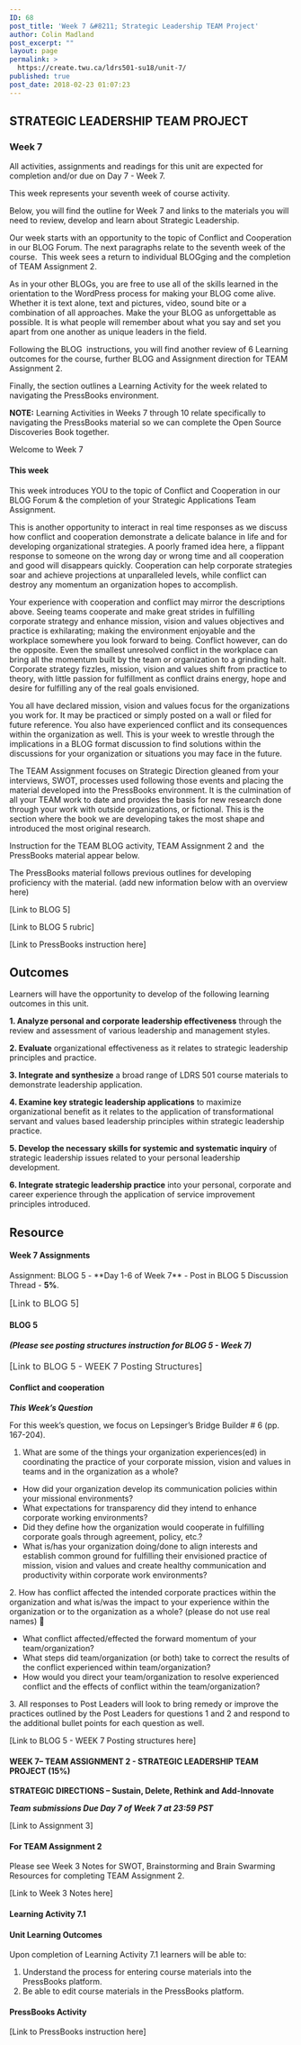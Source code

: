 ```yaml
---
ID: 68
post_title: 'Week 7 &#8211; Strategic Leadership TEAM Project'
author: Colin Madland
post_excerpt: ""
layout: page
permalink: >
  https://create.twu.ca/ldrs501-su18/unit-7/
published: true
post_date: 2018-02-23 01:07:23
---
```

<h2><strong>STRATEGIC LEADERSHIP TEAM PROJECT </strong></h2>
<h3>Week 7</h3>
All activities, assignments and readings for this unit are expected for completion and/or due on Day 7 - Week 7.

This week represents your seventh week of course activity.

Below, you will find the outline for Week 7 and links to the materials you will need to review, develop and learn about Strategic Leadership.

Our week starts with an opportunity to the topic of Conflict and Cooperation in our BLOG Forum. The next paragraphs relate to the seventh week of the course.  This week sees a return to individual BLOGging and the completion of TEAM Assignment 2.

As in your other BLOGs, you are free to use all of the skills learned in the orientation to the WordPress process for making your BLOG come alive. Whether it is text alone, text and pictures, video, sound bite or a combination of all approaches. Make the your BLOG as unforgettable as possible. It is what people will remember about what you say and set you apart from one another as unique leaders in the field.

Following the BLOG  instructions, you will find another review of 6 Learning outcomes for the course, further BLOG and Assignment direction for TEAM Assignment 2.

Finally, the section outlines a Learning Activity for the week related to navigating the PressBooks environment.

<strong>NOTE:</strong> Learning Activities in Weeks 7 through 10 relate specifically to navigating the PressBooks material so we can complete the Open Source Discoveries Book together.

Welcome to Week 7
<h4>This week</h4>
This week introduces YOU to the topic of Conflict and Cooperation in our BLOG Forum &amp; the completion of your Strategic Applications Team Assignment.

This is another opportunity to interact in real time responses as we discuss how conflict and cooperation demonstrate a delicate balance in life and for developing organizational strategies. A poorly framed idea here, a flippant response to someone on the wrong day or wrong time and all cooperation and good will disappears quickly. Cooperation can help corporate strategies soar and achieve projections at unparalleled levels, while conflict can destroy any momentum an organization hopes to accomplish.

Your experience with cooperation and conflict may mirror the descriptions above. Seeing teams cooperate and make great strides in fulfilling corporate strategy and enhance mission, vision and values objectives and practice is exhilarating; making the environment enjoyable and the workplace somewhere you look forward to being. Conflict however, can do the opposite.
Even the smallest unresolved conflict in the workplace can bring all the momentum built by the team or organization to a grinding halt. Corporate strategy fizzles, mission, vision and values shift from practice to theory, with little passion for fulfillment as conflict drains energy, hope and desire for fulfilling any of the real goals envisioned.

You all have declared mission, vision and values focus for the organizations you work for. It may be practiced or simply posted on a wall or filed for future reference. You also have experienced conflict and its consequences within the organization as well. This is your week to wrestle through the implications in a BLOG format discussion to find solutions within the discussions for your organization or situations you may face in the future.

The TEAM Assignment focuses on Strategic Direction gleaned from your interviews, SWOT, processes used following those events and placing the material developed into the PressBooks environment. It is the culmination of all your TEAM work to date and provides the basis for new research done through your work with outside organizations, or fictional. This is the section where the book we are developing takes the most shape and introduced the most original research.

Instruction for the TEAM BLOG activity, TEAM Assignment 2 and  the PressBooks material appear below.

The PressBooks material follows previous outlines for developing proficiency with the material. (add new information below with an overview here)

[Link to BLOG 5]

[Link to BLOG 5 rubric]

[Link to PressBooks instruction here]
<h2>Outcomes</h2>
Learners will have the opportunity to develop of the following learning outcomes in this unit.

<strong>1. Analyze personal and corporate leadership effectiveness</strong> through the review and assessment of various leadership and management styles.

<strong>2. Evaluate</strong> organizational effectiveness as it relates to strategic leadership principles and practice.

<strong>3. Integrate and synthesize</strong> a broad range of LDRS 501 course materials to demonstrate leadership application.

<strong>4. Examine key strategic leadership applications</strong> to maximize organizational benefit as it relates to the application of transformational servant and values based leadership principles within strategic leadership practice.

<strong>5. Develop the necessary skills for systemic and systematic inquiry</strong> of strategic leadership issues related to your personal leadership development.

<strong>6. Integrate strategic leadership practice</strong> into your personal, corporate and career experience through the application of service improvement principles introduced.
<h2>Resource</h2>
<h4>Week 7 Assignments</h4>
Assignment: BLOG 5 - **Day 1-6 of Week 7** - Post in BLOG 5 Discussion Thread - <strong>5%</strong>.

<span style="float: none;background-color: transparent;color: #333333;cursor: text;font-family: -apple-system,BlinkMacSystemFont,'Segoe UI',Roboto,Oxygen-Sans,Ubuntu,Cantarell,'Helvetica Neue',sans-serif;font-size: 16px;font-style: normal;font-variant: normal;font-weight: 400;letter-spacing: normal;text-align: left;text-decoration: none;text-indent: 0px">[Link to BLOG 5]</span>
<h4>BLOG 5</h4>
<h4><em>(Please see posting structures instruction for BLOG 5 - Week 7)</em></h4>
<span style="float: none;background-color: transparent;color: #333333;cursor: text;font-family: -apple-system,BlinkMacSystemFont,'Segoe UI',Roboto,Oxygen-Sans,Ubuntu,Cantarell,'Helvetica Neue',sans-serif;font-size: 16px;font-style: normal;font-variant: normal;font-weight: 400;letter-spacing: normal;text-align: left;text-decoration: none;text-indent: 0px">[Link to BLOG 5 - WEEK 7 Posting Structures]</span>
<h4>Conflict and cooperation</h4>
<strong><em>This Week’s Question</em></strong>

For this week’s question, we focus on Lepsinger’s Bridge Builder # 6 (pp. 167-204).
<ol>
 	<li>What are some of the things your organization experiences(ed) in coordinating the practice of your corporate mission, vision and values in teams and in the organization as a whole?</li>
</ol>
<ul>
 	<li>How did your organization develop its communication policies within your missional environments?</li>
 	<li>What expectations for transparency did they intend to enhance corporate working environments?</li>
 	<li>Did they define how the organization would cooperate in fulfilling corporate goals through agreement, policy, etc.?</li>
 	<li>What is/has your organization doing/done to align interests and establish common ground for fulfilling their envisioned practice of mission, vision and values and create healthy communication and productivity within corporate work environments?</li>
</ul>
2. How has conflict affected the intended corporate practices within the organization and what is/was the impact to your experience within the organization or to the organization as a whole? (please do not use real names) 
<ul>
 	<li>What conflict affected/effected the forward momentum of your team/organization?</li>
 	<li>What steps did team/organization (or both) take to correct the results of the conflict experienced within team/organization?</li>
 	<li>How would you direct your team/organization to resolve experienced conflict and the effects of conflict within the team/organization?</li>
</ul>
3. All responses to Post Leaders will look to bring remedy or improve the practices outlined by the Post Leaders for questions 1 and 2 and respond to the additional bullet points for each question as well.

[Link to BLOG 5 - WEEK 7 Posting structures here]
<h4>WEEK 7– TEAM ASSIGNMENT 2 - STRATEGIC LEADERSHIP TEAM PROJECT (15%)</h4>
<strong>STRATEGIC DIRECTIONS – Sustain, Delete, Rethink and Add-Innovate</strong>

<em><strong>Team submissions Due Day 7 of Week 7 at 23:59 PST</strong></em>

[Link to Assignment 3]
<h4>For TEAM Assignment 2</h4>
Please see Week 3 Notes for SWOT, Brainstorming and Brain Swarming Resources for completing TEAM Assignment 2.

[Link to Week 3 Notes here]
<h4>Learning Activity 7.1</h4>
<h4>Unit Learning Outcomes</h4>
Upon completion of Learning Activity 7.1 learners will be able to:
<ol>
 	<li>Understand the process for entering course materials into the PressBooks platform.</li>
 	<li>Be able to edit course materials in the PressBooks platform.</li>
</ol>
<h4>PressBooks Activity</h4>
[Link to PressBooks instruction here]